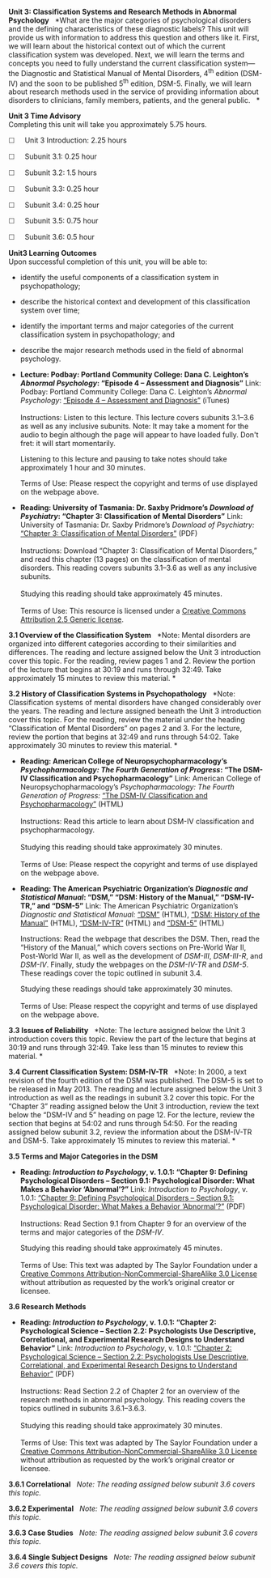 **Unit 3: Classification Systems and Research Methods in Abnormal
Psychology** <span id="3"></span> 
*What are the major categories of psychological disorders and the
defining characteristics of these diagnostic labels? This unit will
provide us with information to address this question and others like
it. First, we will learn about the historical context out of which the
current classification system was developed. Next, we will learn the
terms and concepts you need to fully understand the current
classification system—the Diagnostic and Statistical Manual of Mental
Disorders, 4<sup>th</sup> edition (DSM-IV) and the soon to be published
5<sup>th</sup> edition, DSM-5. Finally, we will learn about research
methods used in the service of providing information about disorders to
clinicians, family members, patients, and the general public.   *

**Unit 3 Time Advisory**  
Completing this unit will take you approximately 5.75 hours.  
  
 <span
style="color: rgb(51, 51, 51); font-family: sans-serif; line-height: 16.796875px;">☐ </span> 
  Unit 3 Introduction: 2.25 hours  
  
 <span
style="color: rgb(51, 51, 51); font-family: sans-serif; line-height: 16.796875px;">☐ </span> 
  Subunit 3.1: 0.25 hour  
  
 <span
style="color: rgb(51, 51, 51); font-family: sans-serif; line-height: 16.796875px;">☐ </span> 
  Subunit 3.2: 1.5 hours  
  
 <span
style="color: rgb(51, 51, 51); font-family: sans-serif; line-height: 16.796875px;">☐ </span> 
  Subunit 3.3: 0.25 hour  
  
 <span
style="color: rgb(51, 51, 51); font-family: sans-serif; line-height: 16.796875px;">☐ </span> 
  Subunit 3.4: 0.25 hour  
  
 <span
style="color: rgb(51, 51, 51); font-family: sans-serif; line-height: 16.796875px;">☐ </span> 
  Subunit 3.5: 0.75 hour  
  
 <span
style="color: rgb(51, 51, 51); font-family: sans-serif; line-height: 16.796875px;">☐ </span> 
  Subunit 3.6: 0.5 hour

**Unit3 Learning Outcomes**  
Upon successful completion of this unit, you will be able to:
-   identify the useful components of a classification system in
    psychopathology;
-   describe the historical context and development of this
    classification system over time;
-   identify the important terms and major categories of the current
    classification system in psychopathology; and
-   describe the major research methods used in the field of abnormal
    psychology.

-   **Lecture: Podbay: Portland Community College: Dana C. Leighton’s
    *Abnormal Psychology*: “Episode 4 – Assessment and Diagnosis”**
    Link: Podbay: Portland Community College: Dana C. Leighton’s
    *Abnormal Psychology*: [“Episode 4 – Assessment and
    Diagnosis”](http://podbay.fm/show/265029591/e/1201290184?autostart=1) (iTunes)  
        
     Instructions: Listen to this lecture. This lecture covers subunits
    3.1–3.6 as well as any inclusive subunits. Note: It may take a
    moment for the audio to begin although the page will appear to have
    loaded fully. Don't fret: it will start momentarily.  
      
     Listening to this lecture and pausing to take notes should take
    approximately 1 hour and 30 minutes.  
      
     Terms of Use: Please respect the copyright and terms of use
    displayed on the webpage above.

-   **Reading: University of Tasmania: Dr. Saxby Pridmore’s *Download of
    Psychiatry*: “Chapter 3: Classification of Mental Disorders”**
    Link: University of Tasmania: Dr. Saxby Pridmore’s *Download of
    Psychiatry:* [“Chapter 3: Classification of Mental
    Disorders”](http://eprints.utas.edu.au/287/) (PDF)  
        
     Instructions: Download “Chapter 3: Classification of Mental
    Disorders,” and read this chapter (13 pages) on the classification
    of mental disorders. This reading covers subunits 3.1–3.6 as well as
    any inclusive subunits.  
        
     Studying this reading should take approximately 45 minutes.  
        
     Terms of Use: This resource is licensed under a [Creative Commons
    Attribution 2.5 Generic
    license](http://creativecommons.org/licenses/by/2.5/).

**3.1 Overview of the Classification System** <span id="3.1"></span> 
*Note: Mental disorders are organized into different categories
according to their similarities and differences. The reading and lecture
assigned below the Unit 3 introduction cover this topic. For the
reading, review pages 1 and 2. Review the portion of the lecture that
begins at 30:19 and runs through 32:49. Take approximately 15 minutes to
review this material. *

**3.2 History of Classification Systems in Psychopathology** <span
id="3.2"></span> 
*Note: Classification systems of mental disorders have changed
considerably over the years. The reading and lecture assigned beneath
the Unit 3 introduction cover this topic. For the reading, review the
material under the heading “Classification of Mental Disorders” on pages
2 and 3. For the lecture, review the portion that begins at 32:49 and
runs through 54:02. Take approximately 30 minutes to review this
material. *

-   **Reading: American College of Neuropsychopharmacology’s
    *Psychopharmacology: The Fourth Generation of Progress*: “The DSM-IV
    Classification and Psychopharmacology”**
    Link: American College of Neuropsychopharmacology’s
    *Psychopharmacology: The Fourth Generation of Progress:* [“The
    DSM-IV Classification and
    Psychopharmacology”](http://www.acnp.org/g4/GN401000082/CH081.html) (HTML)   
        
     Instructions: Read this article to learn about DSM-IV
    classification and psychopharmacology.  
        
     Studying this reading should take approximately 30 minutes.  
        
     Terms of Use: Please respect the copyright and terms of use
    displayed on the webpage above.

-   **Reading: The American Psychiatric Organization’s *Diagnostic and
    Statistical Manual*: “DSM,” “DSM: History of the Manual,”
    “DSM-IV-TR,” and “DSM-5”**
    Link: The American Psychiatric Organization’s *Diagnostic and
    Statistical Manual:*
    [“DSM”](http://www.psychiatry.org/practice/dsm) (HTML), [“DSM:
    History of the
    Manual”](http://www.psychiatry.org/practice/dsm/dsm-history-of-the-manual) (HTML),
    [“DSM-IV-TR”](http://www.psychiatry.org/practice/dsm/dsm-iv-tr) (HTML)
    and [“DSM-5”](http://www.dsm5.org/Pages/Default.aspx) (HTML)  
      
     Instructions: Read the webpage that describes the DSM. Then, read
    the “History of the Manual,” which covers sections on Pre-World War
    II, Post-World War II, as well as the development of *DSM-III*,
    *DSM-III-R*, and *DSM-IV*. Finally, study the webpages on the
    *DSM-IV-TR* and *DSM-5*. These readings cover the topic outlined in
    subunit 3.4.  
      
     Studying these readings should take approximately 30 minutes.  
        
     Terms of Use: Please respect the copyright and terms of use
    displayed on the webpage above.     

**3.3 Issues of Reliability** <span id="3.3"></span> 
*Note: The lecture assigned below the Unit 3 introduction covers this
topic. Review the part of the lecture that begins at 30:19 and runs
through 32:49. Take less than 15 minutes to review this material. *

**3.4 Current Classification System: DSM-IV-TR** <span id="3.4"></span> 
*Note: In 2000, a text revision of the fourth edition of the DSM was
published. The DSM-5 is set to be released in May 2013. The reading and
lecture assigned below the Unit 3 introduction as well as the readings
in subunit 3.2 cover this topic. For the “Chapter 3” reading assigned
below the Unit 3 introduction, review the text below the “DSM-IV and 5”
heading on page 12. For the lecture, review the section that begins at
54:02 and runs through 54:50. For the reading assigned below subunit
3.2, review the information about the DSM-IV-TR and DSM-5. Take
approximately 15 minutes to review this material. *

**3.5 Terms and Major Categories in the DSM** <span id="3.5"></span> 
-   **Reading: *Introduction to Psychology*, v. 1.0.1: “Chapter 9:
    Defining Psychological Disorders – Section 9.1: Psychological
    Disorder: What Makes a Behavior ‘Abnormal’?”**
    Link: *Introduction to Psychology*, v. 1.0.1: [“Chapter 9: Defining
    Psychological Disorders – Section 9.1: Psychological Disorder: What
    Makes a Behavior
    ‘Abnormal’?”](https://resources.saylor.org/archived/textbooks/Introduction%20to%20Psychology.pdf) (PDF)  
        
     Instructions: Read Section 9.1 from Chapter 9 for an overview of
    the terms and major categories of the *DSM-IV*.  
      
     Studying this reading should take approximately 45 minutes.  
        
     Terms of Use: This text was adapted by The Saylor Foundation under
    a [Creative Commons Attribution-NonCommercial-ShareAlike 3.0
    License](http://creativecommons.org/licenses/by-nc-sa/3.0/) without
    attribution as requested by the work’s original creator or
    licensee. 

**3.6 Research Methods** <span id="3.6"></span> 
-   **Reading: *Introduction to Psychology*, v. 1.0.1: “Chapter 2:
    Psychological Science – Section 2.2: Psychologists Use Descriptive,
    Correlational, and Experimental Research Designs to Understand
    Behavior”**
    Link: *Introduction to Psychology*, v. 1.0.1: [“Chapter 2:
    Psychological Science – Section 2.2: Psychologists Use Descriptive,
    Correlational, and Experimental Research Designs to Understand
    Behavior”](https://resources.saylor.org/archived/textbooks/Introduction%20to%20Psychology.pdf) (PDF)  
        
     Instructions: Read Section 2.2 of Chapter 2 for an overview of the
    research methods in abnormal psychology. This reading covers the
    topics outlined in subunits 3.6.1–3.6.3.   
        
     Studying this reading should take approximately 30 minutes.  
        
     Terms of Use: This text was adapted by The Saylor Foundation under
    a [Creative Commons Attribution-NonCommercial-ShareAlike 3.0
    License](http://creativecommons.org/licenses/by-nc-sa/3.0/) without
    attribution as requested by the work’s original creator or
    licensee. 

**3.6.1 Correlational** <span id="3.6.1"></span> 
*Note: The reading assigned below subunit 3.6 covers this topic.*

**3.6.2 Experimental** <span id="3.6.2"></span> 
*Note: The reading assigned below subunit 3.6 covers this topic.*

**3.6.3 Case Studies** <span id="3.6.3"></span> 
*Note: The reading assigned below subunit 3.6 covers this topic.*

**3.6.4 Single Subject Designs** <span id="3.6.4"></span> 
*Note: The reading assigned below subunit 3.6 covers this topic.*


